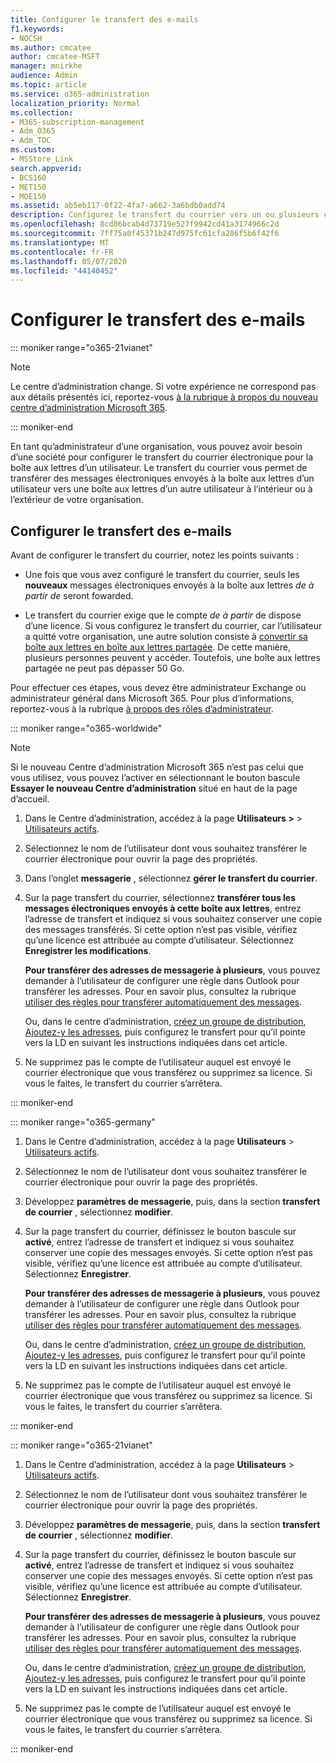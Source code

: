 ```yaml
---
title: Configurer le transfert des e-mails
f1.keywords:
- NOCSH
ms.author: cmcatee
author: cmcatee-MSFT
manager: mnirkhe
audience: Admin
ms.topic: article
ms.service: o365-administration
localization_priority: Normal
ms.collection:
- M365-subscription-management
- Adm_O365
- Adm_TOC
ms.custom:
- MSStore_Link
search.appverid:
- BCS160
- MET150
- MOE150
ms.assetid: ab5eb117-0f22-4fa7-a662-3a6bdb0add74
description: Configurez le transfert du courrier vers un ou plusieurs comptes de messagerie à l’aide d’Office 365.
ms.openlocfilehash: 8cd86bcab4d73719e527f9942cd41a3174966c2d
ms.sourcegitcommit: 7ff75a0f45371b247d975fc61cfa286f5b6f42f6
ms.translationtype: MT
ms.contentlocale: fr-FR
ms.lasthandoff: 05/07/2020
ms.locfileid: "44140452"
---
```

# <a name="configure-email-forwarding"></a>Configurer le transfert des e-mails

::: moniker range="o365-21vianet"

> [!NOTE]
> Le centre d’administration change. Si votre expérience ne correspond pas aux détails présentés ici, reportez-vous [à la rubrique à propos du nouveau centre d’administration Microsoft 365](https://docs.microsoft.com/microsoft-365/admin/microsoft-365-admin-center-preview?view=o365-21vianet).

::: moniker-end
  
En tant qu’administrateur d’une organisation, vous pouvez avoir besoin d’une société pour configurer le transfert du courrier électronique pour la boîte aux lettres d’un utilisateur. Le transfert du courrier vous permet de transférer des messages électroniques envoyés à la boîte aux lettres d’un utilisateur vers une boîte aux lettres d’un autre utilisateur à l’intérieur ou à l’extérieur de votre organisation.

  
## <a name="configure-email-forwarding"></a>Configurer le transfert des e-mails

 Avant de configurer le transfert du courrier, notez les points suivants : 

- Une fois que vous avez configuré le transfert du courrier, seuls les **nouveaux** messages électroniques envoyés à la boîte aux lettres *de à partir de* seront fowarded. 
    
- Le transfert du courrier exige que le compte *de à partir* de dispose d’une licence. Si vous configurez le transfert du courrier, car l’utilisateur a quitté votre organisation, une autre solution consiste à [convertir sa boîte aux lettres en boîte aux lettres partagée](convert-user-mailbox-to-shared-mailbox.md). De cette manière, plusieurs personnes peuvent y accéder. Toutefois, une boîte aux lettres partagée ne peut pas dépasser 50 Go. 
    
Pour effectuer ces étapes, vous devez être administrateur Exchange ou administrateur général dans Microsoft 365. Pour plus d’informations, reportez-vous à la rubrique [à propos des rôles d’administrateur](../add-users/about-admin-roles.md).

::: moniker range="o365-worldwide"

> [!NOTE]
> Si le nouveau Centre d’administration Microsoft 365 n’est pas celui que vous utilisez, vous pouvez l’activer en sélectionnant le bouton bascule **Essayer le nouveau Centre d’administration** situé en haut de la page d’accueil.

1. Dans le Centre d’administration, accédez à la page **Utilisateurs >** \> <a href="https://go.microsoft.com/fwlink/p/?linkid=834822" target="_blank">Utilisateurs actifs</a>.
    
2. Sélectionnez le nom de l’utilisateur dont vous souhaitez transférer le courrier électronique pour ouvrir la page des propriétés. 
 
3. Dans l’onglet **messagerie** , sélectionnez **gérer le transfert du courrier**. 
  
4. Sur la page transfert du courrier, sélectionnez **transférer tous les messages électroniques envoyés à cette boîte aux lettres**, entrez l’adresse de transfert et indiquez si vous souhaitez conserver une copie des messages transférés. Si cette option n’est pas visible, vérifiez qu’une licence est attribuée au compte d’utilisateur. Sélectionnez **Enregistrer les modifications**.
    
    **Pour transférer des adresses de messagerie à plusieurs**, vous pouvez demander à l’utilisateur de configurer une règle dans Outlook pour transférer les adresses. Pour en savoir plus, consultez la rubrique [utiliser des règles pour transférer automatiquement des messages](https://support.office.com/article/use-rules-to-automatically-forward-messages-45aa9664-4911-4f96-9663-ece42816d746). 
    
     Ou, dans le centre d’administration, [créez un groupe de distribution](../setup/create-distribution-lists.md), [Ajoutez-y les adresses](add-user-or-contact-to-distribution-list.md), puis configurez le transfert pour qu’il pointe vers la LD en suivant les instructions indiquées dans cet article.
    
5. Ne supprimez pas le compte de l’utilisateur auquel est envoyé le courrier électronique que vous transférez ou supprimez sa licence.  Si vous le faites, le transfert du courrier s’arrêtera. 

::: moniker-end

::: moniker range="o365-germany"
    
 1.   Dans le Centre d’administration, accédez à la page **Utilisateurs** \> <a href="https://go.microsoft.com/fwlink/p/?linkid=847686" target="_blank">Utilisateurs actifs</a>. 
    
2. Sélectionnez le nom de l’utilisateur dont vous souhaitez transférer le courrier électronique pour ouvrir la page des propriétés. 

3. Développez **paramètres de messagerie**, puis, dans la section **transfert de courrier** , sélectionnez **modifier**.

4. Sur la page transfert du courrier, définissez le bouton bascule sur **activé**, entrez l’adresse de transfert et indiquez si vous souhaitez conserver une copie des messages envoyés. Si cette option n’est pas visible, vérifiez qu’une licence est attribuée au compte d’utilisateur. Sélectionnez **Enregistrer**.
    
    **Pour transférer des adresses de messagerie à plusieurs**, vous pouvez demander à l’utilisateur de configurer une règle dans Outlook pour transférer les adresses. Pour en savoir plus, consultez la rubrique [utiliser des règles pour transférer automatiquement des messages](https://support.office.com/article/use-rules-to-automatically-forward-messages-45aa9664-4911-4f96-9663-ece42816d746). 
    
     Ou, dans le centre d’administration, [créez un groupe de distribution](../setup/create-distribution-lists.md), [Ajoutez-y les adresses](add-user-or-contact-to-distribution-list.md), puis configurez le transfert pour qu’il pointe vers la LD en suivant les instructions indiquées dans cet article.
    
5. Ne supprimez pas le compte de l’utilisateur auquel est envoyé le courrier électronique que vous transférez ou supprimez sa licence.  Si vous le faites, le transfert du courrier s’arrêtera.    

::: moniker-end

::: moniker range="o365-21vianet"

 1. Dans le Centre d’administration, accédez à la page **Utilisateurs** \> <a href="https://go.microsoft.com/fwlink/p/?linkid=850628" target="_blank">Utilisateurs actifs</a>. 
    
2. Sélectionnez le nom de l’utilisateur dont vous souhaitez transférer le courrier électronique pour ouvrir la page des propriétés. 

3. Développez **paramètres de messagerie**, puis, dans la section **transfert de courrier** , sélectionnez **modifier**.

4. Sur la page transfert du courrier, définissez le bouton bascule sur **activé**, entrez l’adresse de transfert et indiquez si vous souhaitez conserver une copie des messages envoyés. Si cette option n’est pas visible, vérifiez qu’une licence est attribuée au compte d’utilisateur. Sélectionnez **Enregistrer**.
    
    **Pour transférer des adresses de messagerie à plusieurs**, vous pouvez demander à l’utilisateur de configurer une règle dans Outlook pour transférer les adresses. Pour en savoir plus, consultez la rubrique [utiliser des règles pour transférer automatiquement des messages](https://support.office.com/article/use-rules-to-automatically-forward-messages-45aa9664-4911-4f96-9663-ece42816d746). 
    
     Ou, dans le centre d’administration, [créez un groupe de distribution](../setup/create-distribution-lists.md), [Ajoutez-y les adresses](add-user-or-contact-to-distribution-list.md), puis configurez le transfert pour qu’il pointe vers la LD en suivant les instructions indiquées dans cet article.
    
5. Ne supprimez pas le compte de l’utilisateur auquel est envoyé le courrier électronique que vous transférez ou supprimez sa licence.  Si vous le faites, le transfert du courrier s’arrêtera. 

::: moniker-end 
